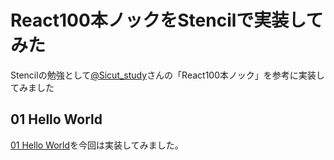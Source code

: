 # React100本ノックをStencilで実装してみた
Stencilの勉強として[@Sicut_study](https://qiita.com/Sicut_study)さんの「React100本ノック」を参考に実装してみました

## 01 Hello World
[01 Hello World](https://qiita.com/Sicut_study/items/3c5cd798313854a471a0)を今回は実装してみました。
